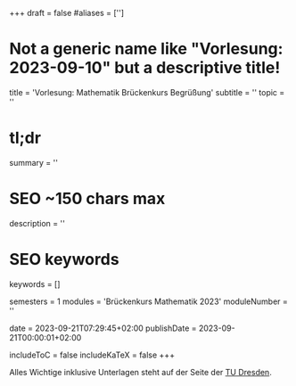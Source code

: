 +++
draft = false
#aliases = ['']

# Not a generic name like "Vorlesung: 2023-09-10" but a descriptive title!
title = 'Vorlesung: Mathematik Brückenkurs Begrüßung'
subtitle = ''
topic = ''
# tl;dr
summary = ''

# SEO ~150 chars max
description = ''
# SEO keywords
keywords = []

semesters = 1
modules = 'Brückenkurs Mathematik 2023'
moduleNumber = ''

date = 2023-09-21T07:29:45+02:00
publishDate = 2023-09-21T00:00:01+02:00

includeToC = false
includeKaTeX = false
+++

Alles Wichtige inklusive Unterlagen steht auf der Seite der [TU Dresden](https://tu-dresden.de/mn/math/studium/lehrangebot/brueckenkurs).
